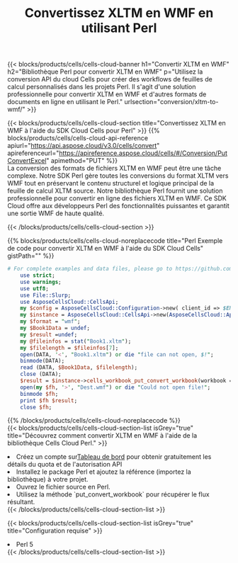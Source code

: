﻿---
title:  Convertissez XLTM en WMF en utilisant Perl
description:  Utilisation du SDK Cloud Aspose.Cells pour Perl pour convertir un fichier au format XLTM en fichier au format WMF.
kwords: Excel, Convert XLTM to WMF, REST, Perl
howto: How to convert XLTM to WMF using Aspose.Cells Cloud Perl library.
---
{{< blocks/products/cells/cells-cloud-banner h1="Convertir XLTM en WMF" h2="Bibliothèque Perl pour convertir XLTM en WMF" p="Utilisez la conversion API du cloud Cells pour créer des workflows de feuilles de calcul personnalisés dans les projets Perl. Il s\'agit d\'une solution professionnelle pour convertir XLTM en WMF et d\'autres formats de documents en ligne en utilisant le Perl." urlsection="conversion/xltm-to-wmf/" >}}

{{< blocks/products/cells/cells-cloud-section title="Convertissez XLTM en WMF à l\'aide du SDK Cloud Cells pour Perl" >}}
{{% blocks/products/cells/cells-cloud-api-reference apiurl="https://api.aspose.cloud/v3.0/cells/convert" apireferenceurl="https://apireference.aspose.cloud/cells/#/Conversion/PutConvertExcel" apimethod="PUT" %}}
<br/>
La conversion des formats de fichiers XLTM en WMF peut être une tâche complexe. Notre SDK Perl gère toutes les conversions du format XLTM vers WMF tout en préservant le contenu structurel et logique principal de la feuille de calcul XLTM source. Notre bibliothèque Perl fournit une solution professionnelle pour convertir en ligne des fichiers XLTM en WMF. Ce SDK Cloud offre aux développeurs Perl des fonctionnalités puissantes et garantit une sortie WMF de haute qualité.

{{< /blocks/products/cells/cells-cloud-section >}}

{{% blocks/products/cells/cells-cloud-noreplacecode title="Perl Exemple de code pour convertir XLTM en WMF à l\'aide du SDK Cloud Cells" gistPath="" %}}
 
```perl
# For complete examples and data files, please go to https://github.com/aspose-cells-cloud/aspose-cells-cloud-perl/
    use strict;
    use warnings;
    use utf8; 
    use File::Slurp;
    use AsposeCellsCloud::CellsApi;
    my $config = AsposeCellsCloud::Configuration->new( client_id => $ENV{'ProductClientId'}, client_secret => $ENV{'ProductClientSecret'});
    my $instance = AsposeCellsCloud::CellsApi->new(AsposeCellsCloud::ApiClient->new( $config));
    my $format = "wmf";
    my $Book1Data = undef;
    my $result =undef;
    my @fileinfos = stat("Book1.xltm");
    my $filelength = $fileinfos[7];
    open(DATA, '<', "Book1.xltm") or die "file can not open, $!";
    binmode(DATA);
    read (DATA, $Book1Data, $filelength);
    close (DATA); 
    $result = $instance->cells_workbook_put_convert_workbook(workbook => $Book1Data, format => $format);
    open(my $fh, '>', "Dest.wmf") or die "Could not open file!";
    binmode $fh;
    print $fh $result;
    close $fh;
```
 
{{% /blocks/products/cells/cells-cloud-noreplacecode %}}
<br/>
{{< blocks/products/cells/cells-cloud-section-list isGrey="true" title="Découvrez comment convertir XLTM en WMF à l\'aide de la bibliothèque Cells Cloud Perl." >}}
<li> Créez un compte sur<a href="https://dashboard.aspose.cloud/">Tableau de bord</a> pour obtenir gratuitement les détails du quota et de l'autorisation API</li>
<li>Installez le package Perl et ajoutez la référence (importez la bibliothèque) à votre projet.</li>
<li>Ouvrez le fichier source en Perl.</li>
<li>Utilisez la méthode `put_convert_workbook` pour récupérer le flux résultant.</li>
{{< /blocks/products/cells/cells-cloud-section-list >}}

{{< blocks/products/cells/cells-cloud-section-list isGrey="true" title="Configuration requise" >}}
<li>Perl 5</li>
{{< /blocks/products/cells/cells-cloud-section-list >}}
